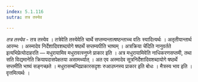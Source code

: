 ```yaml
---
index: 5.1.116
sutra: तत्र तस्येव

---
```

_तत्र तस्येव_ - तत्र तस्येव । तत्रेवेति तस्येवेति चार्थे सप्तम्यन्तात्षष्ठन्ताच्च वतिः स्यादित्यर्थः । अतृतीयान्तार्थ आरम्भः । अस्मादेव निर्देशादिवशब्दयोगे षष्ठर्थे सप्तम्यपीति भाष्यम् । अत्रक्रिया चे॑दिति नानुवर्तते इत्यभिप्रेत्योदाहरति — मधुरायामिव मधुरावत्स्नुघ्ने प्राकार इति । अत्र मधुरायामिवेति नाधिकरणसप्तमी, तथा सति विद्यमानेति क्रियापदासपेक्षतया असामर्थ्यात् । अत एव अस्मादेव सूत्रनिर्देशादिवशब्दायोगे षष्ठर्थे सप्तमीति भाष्यं सङ्गच्छते । मधुरासम्बन्दिप्राकारसदृशः रुआउघ्नस्य प्राकार इति बोधः । मैत्रस्य भाव इति । वृत्तमित्यर्थः ।
